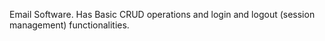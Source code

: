 Email Software. Has Basic CRUD operations and login and logout (session management) functionalities.
